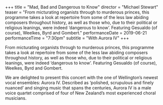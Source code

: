 +++
title = "Mad, Bad and Dangerous to Know"
director = "Michael Stewart"
teaser = "From micturating organists through to murderous princes, this programme takes a look at repertoire from some of the less law abiding composers throughout history, as well as those who, due to their political or religious leanings, were indeed ‘dangerous to know’. Featuring Gesualdo (of course), Weelkes, Byrd and Gombert."
performanceDate = 2019-06-21
performanceTime = "7:30pm"
subtitle = "With Aurora IV"
+++

From micturating organists through to murderous princes, this programme takes a look at repertoire from some of the less law abiding composers throughout history, as well as those who, due to their political or religious leanings, were indeed ‘dangerous to know’. Featuring Gesualdo (of course), Weelkes, Byrd and Gombert.


  

We are delighted to present this concert with the one of Wellington’s newest vocal ensembles: Aurora IV. Described as ‘polished, scrupulous and finely nuanced’ and singing music that spans the centuries, Aurora IV is a male voice quartet comprised of four of New Zealand’s most experienced choral musicians.
